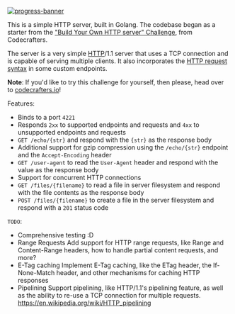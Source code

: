 [![progress-banner](https://backend.codecrafters.io/progress/http-server/ffaad628-5f0f-4440-be1f-8a0dffd6b6c9)](https://app.codecrafters.io/users/codecrafters-bot?r=2qF)

This is a simple HTTP server, built in Golang. The codebase began as a starter from the
["Build Your Own HTTP server" Challenge](https://app.codecrafters.io/courses/http-server/overview), from Codecrafters.

The server is a very simple [HTTP](https://en.wikipedia.org/wiki/Hypertext_Transfer_Protocol)/1.1 server that uses a TCP connection and is capable of serving multiple clients. It also incorporates the [HTTP request syntax](https://www.w3.org/Protocols/rfc2616/rfc2616-sec5.html) in some custom endpoints.

**Note**: If you'd like to try this challenge for yourself, then please, head over to [codecrafters.io](https://codecrafters.io)!

Features:

- Binds to a port `4221`
- Responds `2xx` to supported endpoints and requests and `4xx` to unsupported endpoints and requests
- `GET /echo/{str}` and respond with the `{str}` as the response body
- Additional support for gzip compression using the `/echo/{str}` endpoint and the `Accept-Encoding` header
- `GET /user-agent` to read the `User-Agent` header and respond with the value as the response body
- Support for concurrent HTTP connections
- `GET /files/{filename}` to read a file in server filesystem and respond with the file contents as the response body
- `POST /files/{filename}` to create a file in the server filesystem and respond with a `201` status code

`TODO`:

- Comprehensive testing :D
- Range Requests
  Add support for HTTP range requests, like Range and Content-Range headers, how to handle partial content requests, and more?
- E-Tag caching
  Implement E-Tag caching, like the ETag header, the If-None-Match header, and other mechanisms for caching HTTP responses
- Pipelining
  Support pipelining, like HTTP/1.1's pipelining feature, as well as the ability to re-use a TCP connection for multiple requests.
  https://en.wikipedia.org/wiki/HTTP_pipelining
